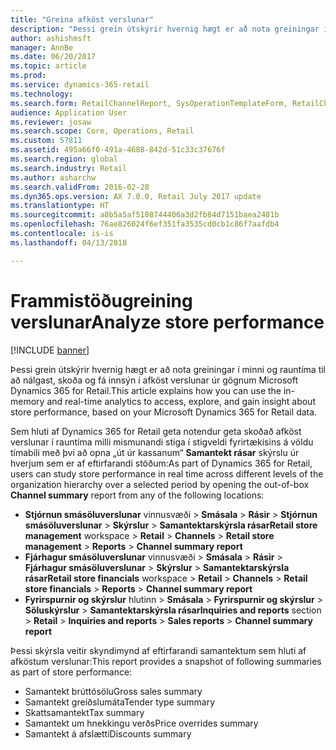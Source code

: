```yaml
---
title: "Greina afköst verslunar"
description: "Þessi grein útskýrir hvernig hægt er að nota greiningar í minni og rauntíma til að nálgast, skoða og fá innsýn í afköst verslunar úr gögnum Microsoft Dynamics 365 for Retail."
author: ashishmsft
manager: AnnBe
ms.date: 06/20/2017
ms.topic: article
ms.prod: 
ms.service: dynamics-365-retail
ms.technology: 
ms.search.form: RetailChannelReport, SysOperationTemplateForm, RetailChannelManagementWorkspace
audience: Application User
ms.reviewer: josaw
ms.search.scope: Core, Operations, Retail
ms.custom: 57811
ms.assetid: 495a66f0-491a-4688-842d-51c33c37676f
ms.search.region: global
ms.search.industry: Retail
ms.author: asharchw
ms.search.validFrom: 2016-02-28
ms.dyn365.ops.version: AX 7.0.0, Retail July 2017 update
ms.translationtype: HT
ms.sourcegitcommit: a8b5a5af5108744406a3d2fb84d7151baea2481b
ms.openlocfilehash: 76ae826024f6ef351fa3535cd0cb1c86f7aafdb4
ms.contentlocale: is-is
ms.lasthandoff: 04/13/2018

---
```


# <a name="analyze-store-performance"></a><span data-ttu-id="0a2d9-103">Frammistöðugreining verslunar</span><span class="sxs-lookup"><span data-stu-id="0a2d9-103">Analyze store performance</span></span>

[!INCLUDE [banner](includes/banner.md)]

<span data-ttu-id="0a2d9-104">Þessi grein útskýrir hvernig hægt er að nota greiningar í minni og rauntíma til að nálgast, skoða og fá innsýn í afköst verslunar úr gögnum Microsoft Dynamics 365 for Retail.</span><span class="sxs-lookup"><span data-stu-id="0a2d9-104">This article explains how you can use the in-memory and real-time analytics to access, explore, and gain insight about store performance, based on your Microsoft Dynamics 365 for Retail data.</span></span> 

<span data-ttu-id="0a2d9-105">Sem hluti af Dynamics 365 for Retail geta notendur geta skoðað afköst verslunar í rauntíma milli mismunandi stiga í stigveldi fyrirtækisins á völdu tímabili með því að opna „út úr kassanum“ **Samantekt rásar** skýrslu úr hverjum sem er af eftirfarandi stöðum:</span><span class="sxs-lookup"><span data-stu-id="0a2d9-105">As part of Dynamics 365 for Retail, users can study store performance in real time across different levels of the organization hierarchy over a selected period by opening the out-of-box **Channel summary** report from any of the following locations:</span></span>

-   <span data-ttu-id="0a2d9-106">**Stjórnun smásöluverslunar** vinnusvæði &gt; **Smásala** &gt; **Rásir** &gt; **Stjórnun smásöluverslunar** &gt; **Skýrslur** &gt; **Samantektarskýrsla rásar**</span><span class="sxs-lookup"><span data-stu-id="0a2d9-106">**Retail store management** workspace &gt; **Retail** &gt; **Channels** &gt; **Retail store management** &gt; **Reports** &gt; **Channel summary report**</span></span>
-   <span data-ttu-id="0a2d9-107">**Fjárhagur smásöluverslunar** vinnusvæði &gt; **Smásala** &gt; **Rásir** &gt; **Fjárhagur smásöluverslunar** &gt; **Skýrslur** &gt; **Samantektarskýrsla rásar**</span><span class="sxs-lookup"><span data-stu-id="0a2d9-107">**Retail store financials** workspace &gt; **Retail** &gt; **Channels** &gt; **Retail store financials** &gt; **Reports** &gt; **Channel summary report**</span></span>
-   <span data-ttu-id="0a2d9-108">**Fyrirspurnir og skýrslur** hlutinn &gt; **Smásala** &gt; **Fyrirspurnir og skýrslur** &gt; **Söluskýrslur** &gt; **Samantektarskýrsla rásar**</span><span class="sxs-lookup"><span data-stu-id="0a2d9-108">**Inquiries and reports** section &gt; **Retail** &gt; **Inquiries and reports** &gt; **Sales reports** &gt; **Channel summary report**</span></span>

<span data-ttu-id="0a2d9-109">Þessi skýrsla veitir skyndimynd af eftirfarandi samantektum sem hluti af afköstum verslunar:</span><span class="sxs-lookup"><span data-stu-id="0a2d9-109">This report provides a snapshot of following summaries as part of store performance:</span></span>

-   <span data-ttu-id="0a2d9-110">Samantekt brúttósölu</span><span class="sxs-lookup"><span data-stu-id="0a2d9-110">Gross sales summary</span></span>
-   <span data-ttu-id="0a2d9-111">Samantekt greiðslumáta</span><span class="sxs-lookup"><span data-stu-id="0a2d9-111">Tender type summary</span></span>
-   <span data-ttu-id="0a2d9-112">Skattsamantekt</span><span class="sxs-lookup"><span data-stu-id="0a2d9-112">Tax summary</span></span>
-   <span data-ttu-id="0a2d9-113">Samantekt um hnekkingu verðs</span><span class="sxs-lookup"><span data-stu-id="0a2d9-113">Price overrides summary</span></span>
-   <span data-ttu-id="0a2d9-114">Samantekt á afslætti</span><span class="sxs-lookup"><span data-stu-id="0a2d9-114">Discounts summary</span></span>



